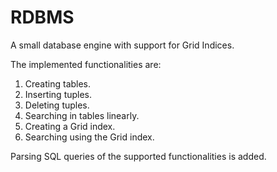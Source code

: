 # RDBMS
A small database engine with support for Grid Indices.

The implemented functionalities are:
1) Creating tables.
2) Inserting tuples.
3) Deleting tuples.
4) Searching in tables linearly.
5) Creating a Grid index.
6) Searching using the Grid index.

Parsing SQL queries of the supported functionalities is added.

